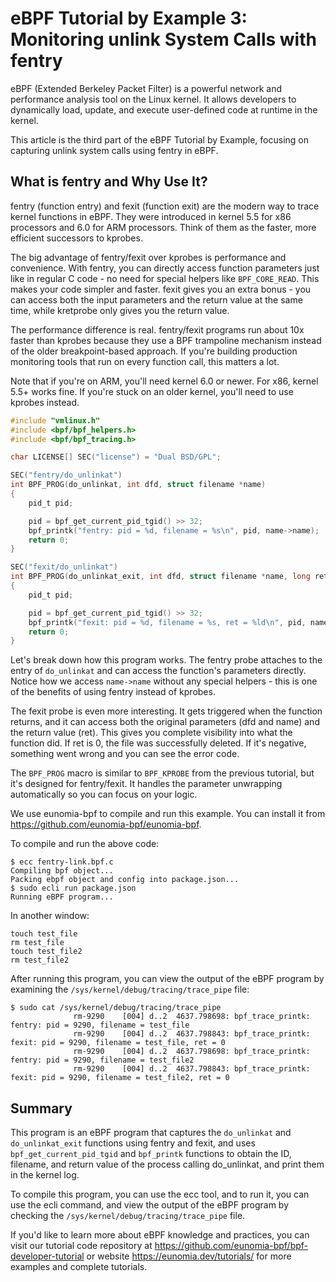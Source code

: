 # eBPF Tutorial by Example 3: Monitoring unlink System Calls with fentry

eBPF (Extended Berkeley Packet Filter) is a powerful network and performance analysis tool on the Linux kernel. It allows developers to dynamically load, update, and execute user-defined code at runtime in the kernel.

This article is the third part of the eBPF Tutorial by Example, focusing on capturing unlink system calls using fentry in eBPF.

## What is fentry and Why Use It?

fentry (function entry) and fexit (function exit) are the modern way to trace kernel functions in eBPF. They were introduced in kernel 5.5 for x86 processors and 6.0 for ARM processors. Think of them as the faster, more efficient successors to kprobes.

The big advantage of fentry/fexit over kprobes is performance and convenience. With fentry, you can directly access function parameters just like in regular C code - no need for special helpers like `BPF_CORE_READ`. This makes your code simpler and faster. fexit gives you an extra bonus - you can access both the input parameters and the return value at the same time, while kretprobe only gives you the return value.

The performance difference is real. fentry/fexit programs run about 10x faster than kprobes because they use a BPF trampoline mechanism instead of the older breakpoint-based approach. If you're building production monitoring tools that run on every function call, this matters a lot.

Note that if you're on ARM, you'll need kernel 6.0 or newer. For x86, kernel 5.5+ works fine. If you're stuck on an older kernel, you'll need to use kprobes instead.





```c
#include "vmlinux.h"
#include <bpf/bpf_helpers.h>
#include <bpf/bpf_tracing.h>

char LICENSE[] SEC("license") = "Dual BSD/GPL";

SEC("fentry/do_unlinkat")
int BPF_PROG(do_unlinkat, int dfd, struct filename *name)
{
    pid_t pid;

    pid = bpf_get_current_pid_tgid() >> 32;
    bpf_printk("fentry: pid = %d, filename = %s\n", pid, name->name);
    return 0;
}

SEC("fexit/do_unlinkat")
int BPF_PROG(do_unlinkat_exit, int dfd, struct filename *name, long ret)
{
    pid_t pid;

    pid = bpf_get_current_pid_tgid() >> 32;
    bpf_printk("fexit: pid = %d, filename = %s, ret = %ld\n", pid, name->name, ret);
    return 0;
}
```

Let's break down how this program works. The fentry probe attaches to the entry of `do_unlinkat` and can access the function's parameters directly. Notice how we access `name->name` without any special helpers - this is one of the benefits of using fentry instead of kprobes.

The fexit probe is even more interesting. It gets triggered when the function returns, and it can access both the original parameters (dfd and name) and the return value (ret). This gives you complete visibility into what the function did. If ret is 0, the file was successfully deleted. If it's negative, something went wrong and you can see the error code.

The `BPF_PROG` macro is similar to `BPF_KPROBE` from the previous tutorial, but it's designed for fentry/fexit. It handles the parameter unwrapping automatically so you can focus on your logic.

We use eunomia-bpf to compile and run this example. You can install it from <https://github.com/eunomia-bpf/eunomia-bpf>.

To compile and run the above code:

```console
$ ecc fentry-link.bpf.c
Compiling bpf object...
Packing ebpf object and config into package.json...
$ sudo ecli run package.json
Running eBPF program...
```

In another window:

```shell
touch test_file
rm test_file
touch test_file2
rm test_file2
```

After running this program, you can view the output of the eBPF program by examining the `/sys/kernel/debug/tracing/trace_pipe` file:

```console
$ sudo cat /sys/kernel/debug/tracing/trace_pipe
              rm-9290    [004] d..2  4637.798698: bpf_trace_printk: fentry: pid = 9290, filename = test_file
              rm-9290    [004] d..2  4637.798843: bpf_trace_printk: fexit: pid = 9290, filename = test_file, ret = 0
              rm-9290    [004] d..2  4637.798698: bpf_trace_printk: fentry: pid = 9290, filename = test_file2
              rm-9290    [004] d..2  4637.798843: bpf_trace_printk: fexit: pid = 9290, filename = test_file2, ret = 0
```

## Summary

This program is an eBPF program that captures the `do_unlinkat` and `do_unlinkat_exit` functions using fentry and fexit, and uses `bpf_get_current_pid_tgid` and `bpf_printk` functions to obtain the ID, filename, and return value of the process calling do_unlinkat, and print them in the kernel log.

To compile this program, you can use the ecc tool, and to run it, you can use the ecli command, and view the output of the eBPF program by checking the `/sys/kernel/debug/tracing/trace_pipe` file.

If you'd like to learn more about eBPF knowledge and practices, you can visit our tutorial code repository at <https://github.com/eunomia-bpf/bpf-developer-tutorial> or website <https://eunomia.dev/tutorials/> for more examples and complete tutorials.
